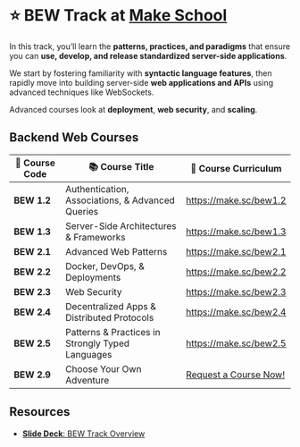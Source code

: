 # ⭐️ BEW Track at [Make School](https://makeschool.com)

In this track, you’ll learn the **patterns, practices, and paradigms** that ensure you can **use, develop, and release standardized server-side applications**.

We start by fostering familiarity with **syntactic language features**, then rapidly move into building server-side **web applications and APIs** using advanced techniques like WebSockets.

Advanced courses look at **deployment**, **web security**, and **scaling**.

## Backend Web Courses

| 🔢 Course Code | 📚 Course Title                                   | 🔗 Course Curriculum       |
| ------------- | ------------------------------------------------ | ------------------------- |
| **BEW 1.2**   | Authentication, Associations, & Advanced Queries | <https://make.sc/bew1.2>  |
| **BEW 1.3**   | Server-Side Architectures & Frameworks           | <https://make.sc/bew1.3>  |
| **BEW 2.1**   | Advanced Web Patterns                            | <https://make.sc/bew2.1>  |
| **BEW 2.2**   | Docker, DevOps, & Deployments                    | <https://make.sc/bew2.2>  |
| **BEW 2.3**   | Web Security                                     | <https://make.sc/bew2.3>  |
| **BEW 2.4**   | Decentralized Apps & Distributed Protocols       | <https://make.sc/bew2.4>  |
| **BEW 2.5**   | Patterns & Practices in Strongly Typed Languages | <https://make.sc/bew2.5>  |
| **BEW 2.9**   | Choose Your Own Adventure                        | [Request a Course Now!]() |


## Resources

- [**Slide Deck**: BEW Track Overview](https://make.sc/bew-concentration-overview)
